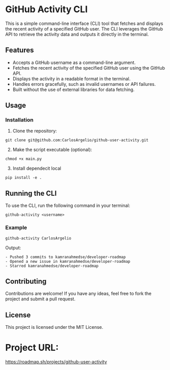 # GitHub Activity CLI
This is a simple command-line interface (CLI) tool that fetches and displays the recent activity of a specified GitHub user. The CLI leverages the GitHub API to retrieve the activity data and outputs it directly in the terminal.

## Features
- Accepts a GitHub username as a command-line argument.
- Fetches the recent activity of the specified GitHub user using the GitHub API.
- Displays the activity in a readable format in the terminal.
- Handles errors gracefully, such as invalid usernames or API failures.
- Built without the use of external libraries for data fetching.

## Usage

### Installation

1. Clone the repository:

```
git clone git@github.com:CarlosArgelio/github-user-activity.git
```

2. Make the script executable (optional):
```
chmod +x main.py
```

3. Install dependecit local
```
pip install -e .
```

## Running the CLI

To use the CLI, run the following command in your terminal:
```
github-activity <username>
```

### Example
```
github-activity CarlosArgelio
```

Output:
```
- Pushed 3 commits to kamranahmedse/developer-roadmap
- Opened a new issue in kamranahmedse/developer-roadmap
- Starred kamranahmedse/developer-roadmap
```

## Contributing
Contributions are welcome! If you have any ideas, feel free to fork the project and submit a pull request.

## License
This project is licensed under the MIT License.

# Project URL: 
https://roadmap.sh/projects/github-user-activity
